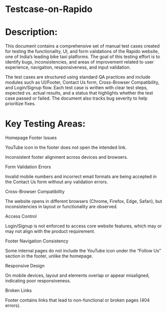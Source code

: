# Testcase-on-Rapido
# Description:
This document contains a comprehensive set of manual test cases created for testing the functionality, UI, and form validations of the Rapido website, one of India’s leading bike taxi platforms. The goal of this testing effort is to identify bugs, inconsistencies, and areas of improvement related to user experience, navigation, responsiveness, and input validation.

The test cases are structured using standard QA practices and include modules such as UI/Footer, Contact Us form, Cross-Browser Compatibility, and Login/Signup flow. Each test case is written with clear test steps, expected vs. actual results, and a status that highlights whether the test case passed or failed. The document also tracks bug severity to help prioritize fixes.

# Key Testing Areas:
Homepage Footer Issues

YouTube icon in the footer does not open the intended link.

Inconsistent footer alignment across devices and browsers.

Form Validation Errors

Invalid mobile numbers and incorrect email formats are being accepted in the Contact Us form without any validation errors.

Cross-Browser Compatibility

The website opens in different browsers (Chrome, Firefox, Edge, Safari), but inconsistencies in layout or functionality are observed.

Access Control

Login/Signup is not enforced to access core website features, which may or may not align with the product requirement.

Footer Navigation Consistency

Some internal pages do not include the YouTube icon under the “Follow Us” section in the footer, unlike the homepage.

Responsive Design

On mobile devices, layout and elements overlap or appear misaligned, indicating poor responsiveness.

Broken Links

Footer contains links that lead to non-functional or broken pages (404 errors).
